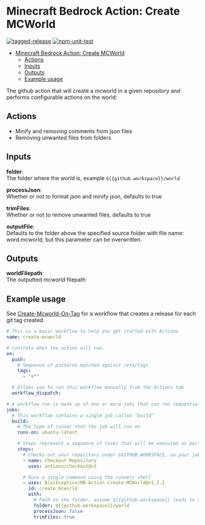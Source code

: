 # Minecraft Bedrock Action: Create MCWorld

[![tagged-release](https://github.com/Blockception/MB-Action-Create-MCWorld/actions/workflows/tagged-release.yml/badge.svg)](https://github.com/Blockception/MB-Action-Create-MCWorld/actions/workflows/tagged-release.yml)
[![npm-unit-test](https://github.com/Blockception/MB-Action-Create-MCWorld/actions/workflows/npm-test.yml/badge.svg)](https://github.com/Blockception/MB-Action-Create-MCWorld/actions/workflows/npm-test.yml)

- [Minecraft Bedrock Action: Create MCWorld](#minecraft-bedrock-action-create-mcworld)
  - [Actions](#actions)
  - [Inputs](#inputs)
  - [Outputs](#outputs)
  - [Example usage](#example-usage)

The github action that will create a mcworld in a given repository and performs configurable actions on the world:

## Actions

- Minify and removing comments from json files
- Removing unwanted files from folders

## Inputs

**folder**:  
The folder where the world is, example `${{github.workspace}}/world`

**processJson**:  
Whether or not to format json and minify json, defaults to true

**trimFiles**:  
Whether or not to remove unwanted files, defaults to true

**outputFile**:  
Defaults to the folder above the specified source folder with file name: word.mcworld, but this parameter can be overwritten.

## Outputs

**worldFilepath**:  
The outputted mcworld filepath

## Example usage

See [Create-Mcworld-On-Tag](examples/Create-Mcworld-On-Tag.yml) for a workflow that creates a release for each git tag created.

```yml
# This is a basic workflow to help you get started with Actions
name: create-mcworld

# Controls when the action will run.
on:
  push:
    # Sequence of patterns matched against refs/tags
    tags:
      - "v*"

  # Allows you to run this workflow manually from the Actions tab
  workflow_dispatch:

# A workflow run is made up of one or more jobs that can run sequentially or in parallel
jobs:
  # This workflow contains a single job called "build"
  build:
    # The type of runner that the job will run on
    runs-on: ubuntu-latest

    # Steps represent a sequence of tasks that will be executed as part of the job
    steps:
      # Checks-out your repository under $GITHUB_WORKSPACE, so your job can access it
      - name: Checkout Repository
        uses: actions/checkout@v3

      # Runs a single command using the runners shell
      - uses: Blockception/MB-Action-Create-MCWorld@v1.2.1
        id: create_mcworld
        with:
          # Path to the folder, assume ${{github.workspace}} leads to root of the repo
          folder: ${{github.workspace}}/world
          processJson: false
          trimFiles: true
```
